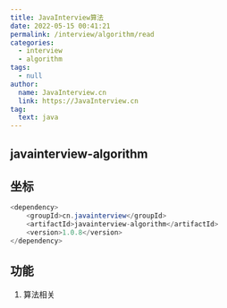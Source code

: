 ```yaml
---
title: JavaInterview算法
date: 2022-05-15 00:41:21
permalink: /interview/algorithm/read
categories: 
  - interview
  - algorithm
tags: 
  - null
author: 
  name: JavaInterview.cn
  link: https://JavaInterview.cn
tag: 
  text: java
---
```


## javainterview-algorithm

## 坐标
```java
<dependency>
    <groupId>cn.javainterview</groupId>
    <artifactId>javainterview-algorithm</artifactId>
    <version>1.0.8</version>
</dependency>
```

## 功能
1. 算法相关